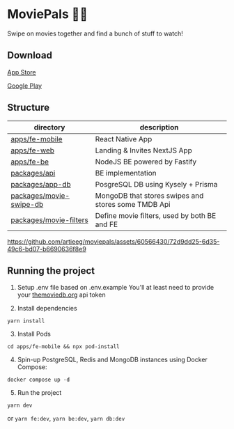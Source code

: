 # MoviePals 🍿🤩
Swipe on movies together and find a bunch of stuff to watch! 

## Download
[App Store](https://apps.apple.com/us/app/moviepals-watch-together/id6461212763)

[Google Play](https://play.google.com/store/apps/details?id=io.moviepals)

## Structure

| directory | description |
| --- | --- |
| [apps/fe-mobile](https://github.com/artieeg/moviepals/tree/main/apps/fe-mobile) | React Native App |
| [apps/fe-web](https://github.com/artieeg/moviepals/tree/main/apps/fe-web) | Landing & Invites NextJS App |
| [apps/fe-be](https://github.com/artieeg/moviepals/tree/main/apps/be) | NodeJS BE powered by Fastify |
| [packages/api](https://github.com/artieeg/moviepals/tree/main/packages/api) | BE implementation |
| [packages/app-db](https://github.com/artieeg/moviepals/tree/main/packages/app-db) | PosgreSQL DB using Kysely + Prisma |
| [packages/movie-swipe-db](https://github.com/artieeg/moviepals/tree/main/packages/movie-swipe-db) | MongoDB that stores swipes and stores some TMDB Api |
| [packages/movie-filters](https://github.com/artieeg/moviepals/tree/main/packages/movie-filters) | Define movie filters, used by both BE and FE |

https://github.com/artieeg/moviepals/assets/60566430/72d9dd25-6d35-49c6-bd07-b6690636f8e9

## Running the project

1. Setup .env file based on .env.example
You'll at least need to provide your [themoviedb.org](https://themoviedb.org/) api token

2. Install dependencies
```
yarn install
```

3. Install Pods
```
cd apps/fe-mobile && npx pod-install
```

4. Spin-up PostgreSQL, Redis and MongoDB instances using Docker Compose:
```
docker compose up -d
```

5. Run the project
```
yarn dev
```
or `yarn fe:dev`, `yarn be:dev`, `yarn db:dev`
